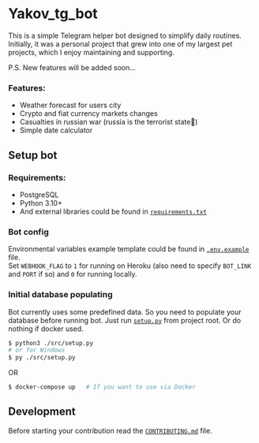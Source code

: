 # Yakov_tg_bot

This is a simple Telegram helper bot designed to simplify daily routines.
Initially, it was a personal project that grew into one of my largest pet projects,
which I enjoy maintaining and supporting.

P.S. New features will be added soon...

### Features:
- Weather forecast for users city
- Crypto and fiat currency markets changes
- Casualties in russian war (russia is the terrorist state💩)
- Simple date calculator

## Setup bot

### Requirements:

- PostgreSQL
- Python 3.10+
- And external libraries could be found in [`requirements.txt`](./requirements.txt)

### Bot config

Environmental variables example template could be found in [`.env.example`](./.env.example) file.  
Set `WEBHOOK_FLAG` to `1` for running on Heroku (also need to specify `BOT_LINK` and `PORT` if so) and `0` for running
locally.

### Initial database populating

Bot currently uses some predefined data. So you need to populate your database before
running bot. Just run [`setup.py`](./src/setup.py) from project root. Or do nothing if docker used.

```bash
$ python3 ./src/setup.py
# or for Windows  
$ py ./src/setup.py
```

OR

```bash
$ docker-compose up   # If you want to use via Docker 
```

## Development

Before starting your contribution read the [`CONTRIBUTING.md`](./CONTRIBUTING.md) file.
